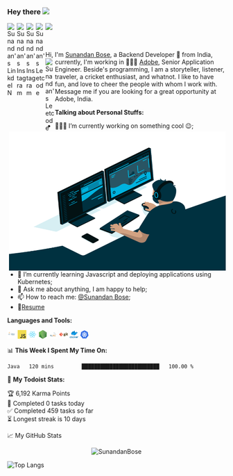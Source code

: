 ### Hey there <img src="https://media.giphy.com/media/hvRJCLFzcasrR4ia7z/giphy.gif" width="25px">
<a href="https://www.linkedin.com/in/sunandan-bose/">
  <img align="left" alt="Sunandan's LinkdeIN" width="22px" src="https://cdn-icons-png.flaticon.com/512/145/145807.png" />
</a>
<a href="https://www.instagram.com/sunandanbose/">
  <img align="left" alt="Sunandan's Instagram" width="22px" src="https://cdn-icons-png.flaticon.com/512/1384/1384063.png" />
</a>
<a href="https://www.facebook.com/sunandan.bose.3/">
  <img align="left" alt="Sunandan's Instagram" width="22px" src="https://cdn-icons.flaticon.com/png/512/2504/premium/2504903.png?token=exp=1641404487~hmac=82a2debdfb5fe4ba5c2ac4c5ce03c4c7" />
</a>
<a href="https://leetcode.com/sunandanbose17/">
  <img align="left" alt="Sunandan's Leetcode" width="22px" src="https://cdn-icons.flaticon.com/png/512/4749/premium/4749474.png?token=exp=1641404546~hmac=ae58299fc4ce8e82c8733beae2989637" />
</a>

![](https://visitor-badge.glitch.me/badge?page_id=SunandanBose.SunandanBose)

<br />

Hi, I'm [Sunandan Bose](https://sunandan.vercel.app/), a Backend Developer 🚀 from India, currently, I'm working in  🙍🏽‍♂️ [Adobe](https://www.adobe.com/)<img align="left" alt="Sunandan's Leetcode" width="22px" src="https://cdn.jsdelivr.net/npm/simple-icons@v3/icons/leetcode.svg" />, Senior Application Engineer. Beside's programming, I am a storyteller, listener, traveler, a cricket enthusiast, and whatnot. I like to have fun, and love to cheer the people with whom I work with.
<br />
Message me if you are looking for a great opportunity at Adobe, India. 
  <img align="right" alt="GIF" src="https://github.com/SunandanBose/SunandanBose/blob/main/code.gif?raw=true" width="500" height="320" />
  
**Talking about Personal Stuffs:**

- 👨🏽‍💻 I’m currently working on something cool :wink:;
- 🌱 I’m currently learning Javascript and deploying applications using Kubernetes; 
- 💬 Ask me about anything, I am happy to help;
- 📫 How to reach me: [@Sunandan Bose](https://www.linkedin.com/in/sunandan-bose/);
- 📝[Resume](https://drive.google.com/file/d/1nARwPhVoYJ6-csHWOlnYEcAPbxksd1OK/view?usp=sharing)

**Languages and Tools:**  

<code><img height="20" src="https://raw.githubusercontent.com/github/explore/80688e429a7d4ef2fca1e82350fe8e3517d3494d/topics/java/java.png"></code>
<code><img height="20" src="https://raw.githubusercontent.com/github/explore/80688e429a7d4ef2fca1e82350fe8e3517d3494d/topics/javascript/javascript.png"></code>
<code><img height="20" src="https://raw.githubusercontent.com/github/explore/80688e429a7d4ef2fca1e82350fe8e3517d3494d/topics/react/react.png"></code>
<code><img height="20" src="https://raw.githubusercontent.com/github/explore/80688e429a7d4ef2fca1e82350fe8e3517d3494d/topics/nodejs/nodejs.png"></code>
<code><img height="20" src="https://raw.githubusercontent.com/github/explore/80688e429a7d4ef2fca1e82350fe8e3517d3494d/topics/mysql/mysql.png"></code>
<code><img height="20" src="https://raw.githubusercontent.com/github/explore/80688e429a7d4ef2fca1e82350fe8e3517d3494d/topics/git/git.png"></code>
<code><img height="20" src="https://raw.githubusercontent.com/github/explore/80688e429a7d4ef2fca1e82350fe8e3517d3494d/topics/docker/docker.png"></code>
<code><img height="20" src="https://raw.githubusercontent.com/github/explore/80688e429a7d4ef2fca1e82350fe8e3517d3494d/topics/kubernetes/kubernetes.png"></code>


📊 **This Week I Spent My Time On:**
<!--START_SECTION:waka-->
```text
Java   120 mins         █████████████████████████   100.00 % 
```
<!--END_SECTION:waka-->

🚧 **My Todoist Stats:**
<!-- TODO-IST:START -->
🏆  6,192 Karma Points           
🌸  Completed 0 tasks today           
✅  Completed 459 tasks so far           
⏳  Longest streak is 10 days
<!-- TODO-IST:END -->


📈 My GitHub Stats

<p align="center"> <img src="https://github-readme-stats.vercel.app/api?username=SunandanBose&show_icons=true&theme=gotham" alt="SunandanBose" /></p>
  
![Top Langs](https://github-readme-stats.vercel.app/api/top-langs/?username=SunandanBose&layout=compact)

